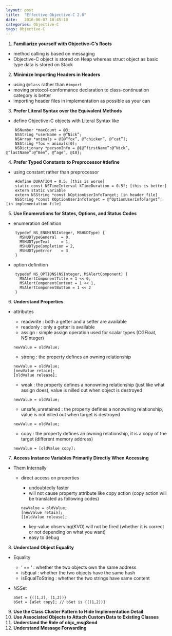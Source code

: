 ```yaml
---
layout: post
title:  "Effective Objective-C 2.0"
date:   2016-06-07 10:45:10
categories: Objective-C
tags: Objective-C
---
```


1. **Familiarize yourself with Objective-C’s Roots**  

* method calling is based on messaging
* Objective-C object is stored on Heap whereas struct object as basic type data is stored on Stack

2. **Minimize Importing Headers in Headers**  

* using `@class` rather than `#import`
* moving protocol-conformance declaration to class-continuation category is better
* importing header files in implementation as possible as your can

3. **Prefer Literal Syntax over the Equivalent Methods**  

* define Objective-C objects with Literal Syntax like    

```
    NSNumber *maxCount = @3;  
    NSString *userName = @“Nick”;  
    NSArray *animals = @[@“fox”, @“chicken”, @“cat”];  
    NSString *fox = animals[0];  
    NSDictionary *personInfo = @{@“firstName”:@“Nick”, @“lastName”:@“Ben”, @“age”, @18};
```
    
4. **Prefer Typed Constants to Preprocessor #define**  

* using constant rather than preprocessor
    
```
    #define DURATION = 0.5; [this is worse]
    static const NSTimeInterval kTimeDuration = 0.5f; [this is better]
    extern static variable
    extern NSString *const kOptionUserInfoTarget; [in header file]
    NSString *const KOptionUserInfoTarget = @“OptionUserInfoTarget”; [in implementation file]
```

5. **Use Enumerations for States, Options, and Status Codes**  

* enumeration definition
    
```
    typedef NS_ENUM(NSInteger, MSHUDType) {
      MSHUDTypeGeneral	= 0,
      MSHUDTypeText 	= 1,
      MSHUDTypeCompletion = 2,
      MSHUDTypeError 	= 3
    }
```
    
* option definition

```
    typedef NS_OPTIONS(NSInteger, MSAlertComponent) {
      MSAlertComponentTitle = 1 << 0,
      MSAlertComponentContent = 1 << 1,
      MSAlertComponentButton = 1 << 2
    }
```

6. **Understand Properties**  

* attributes
   * readwrite : both a getter and a setter are available
   * readonly  : only a getter is available
   * assign    : simple assign operation used for scalar types (CGFloat, NSInteger)
           
   ```
   newValue = oldValue;
   ```
           
   * strong    : the property defines an owning relationship
           
   ```
   newValue = oldValue;
   [newValue retain];
   [oldValue release];
   ```
           
   * weak      : the property defines a nonowning relationship (just like what assign does), value is nilled out when object is destroyed
      
   ```
   newValue = oldValue;
   ```
      
   * unsafe_unretained : the property defines a nonowning relationship, value is not nilled out when target is destroyed
   
   ```
   newValue = oldValue;
   ```
      
   * copy      : the property defines an owning relationship, it is a copy of the target (different memory address)
   
   ```
   newValue = [oldValue copy];
   ```
    
7. **Access Instance Variables Primarily Directly When Accessing**  

* Them Internally
   * direct access on properties
       * undoubtedly faster
       * will not cause property attribute like copy action (copy
          action will be translated as following codes)

       ```
       newValue = oldValue;
       [newValue retain];
       [[oldValue release];
       ```
    
       * key-value observing(KVO) will not be fired (whether it is
       correct or not depending on what you want)
       * easy to debug 

8. **Understand Object Equality**  

* Equality
  * ‘ == ‘  : whether the two objects own the same address
  * isEqual : whether the two objects have the same hash
  * isEqualToString : whether the two strings have same content
* NSSet
    
  ```
  aSet = {((1,2), (1,2))}
  bSet = [aSet copy]; // bSet is {((1,2))}
  ```
       
9. **Use the Class Cluster Pattern to Hide Implementation Detail**  
10. **Use Associated Objects to Attach Custom Data to Existing Classes**  
11. **Understand the Role of objc_msgSend**  
12. **Understand Message Forwarding**  



